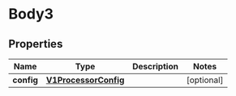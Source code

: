 
# Body3

## Properties
Name | Type | Description | Notes
------------ | ------------- | ------------- | -------------
**config** | [**V1ProcessorConfig**](V1ProcessorConfig.md) |  |  [optional]



